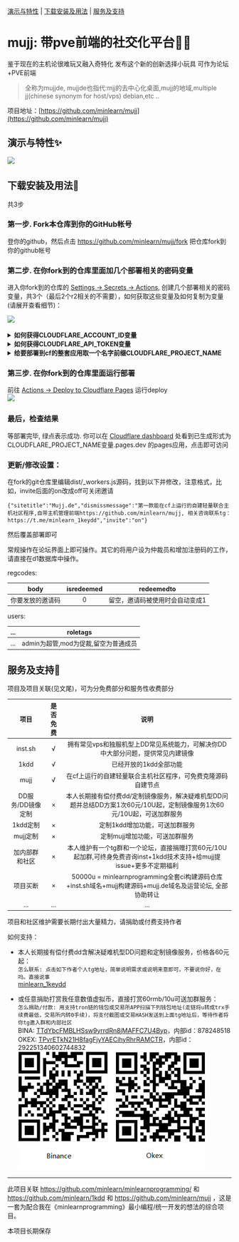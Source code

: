 [演示与特性](#演示与特性) | [下载安装及用法](#下载安装及用法) | [服务及支持](#服务及支持)

mujj: 带pve前端的社交化平台🚀🎉
=====

鉴于现在的主机论很难玩又融入奇特化
发布这个新的创新选择小玩具
可作为论坛+PVE前端

> 全称为mujjde, mujjde也指代:mjj的去中心化桌面,mujj的地域,multiple jj(chinese synonym for host/vps) debian,etc ..  

项目地址：[https://github.com/minlearn/mujj](https://github.com/minlearn/mujj)

演示与特性✨
-----


![](https://github.com/minlearn/mujj/raw/master/dist/assets/mujj.png)



下载安装及用法📄
-----

共3步

### 第一步. Fork本仓库到你的GitHub帐号

登你的github，然后点击 https://github.com/minlearn/mujj/fork 把仓库fork到你的github帐号

### 第二步. 在你fork到的仓库里面加几个部署相关的密码变量

进入你fork到的仓库的 [Settings -> Secrets -> Actions](../../settings/secrets/actions), 创建几个部署相关的密码变量，共3个（最后2个r2相关的不需要），如何获取这些变量及如何复制为变量(请展开查看细节)：  

![](https://user-images.githubusercontent.com/1719237/205524410-268abf92-af61-467a-8883-78b8d4de3c56.png)

<details>
<summary><b>如何获得CLOUDFLARE_ACCOUNT_ID变量</b></summary>
登录cf面板会自动跳到:https://dash.cloudflare.com/[你的帐号id]  ，比如这样：https://dash.cloudflare.com/fff88980eeeeedcc3ffffd4f555f4999，  后面的 * fff88980eeeeedcc3ffffd4f555f4999 * 就是帐号id  
将其复制到仓库的[Settings -> Secrets -> Actions](../../settings/secrets/actions) 处即可，注意复制到不要有多余字符，会显示为星号，
<IMG src="https://user-images.githubusercontent.com/1719237/208216752-56f00f51-29cb-43ea-b720-75244719898d.png"/>
</details>

<details>
<summary><b>如何获得CLOUDFLARE_API_TOKEN变量</b></summary>
登录cf，定位到: https://dash.cloudflare.com/profile/api-tokens  创建一个custom token:  
<IMG src="https://user-images.githubusercontent.com/1719237/205525627-14da54ae-1733-4db5-b65d-94f5ec48f360.png"/>
修改token的权限，放行Cloudflare Pages 和 D1:
<IMG src="https://user-images.githubusercontent.com/1719237/205525675-4c8a6bce-21a8-45e3-bf0c-28981f123da3.png"/>
像复制帐号id一样复制为仓库的对应名字变量
</details>


<details>
<summary><b>给要部署到cf的整套应用取一个名字前缀CLOUDFLARE_PROJECT_NAME</b></summary>
随便都可以，就是不要带._等特殊符号，比如你取名为discuss，或discussmyxxxdomain都可以
像复制帐号id一样复制为仓库的对应名字变量
</details>


### 第三步. 在你fork到的仓库里面运行部署

前往 [Actions -> Deploy to Cloudflare Pages](../../actions/workflows/deploy.yml) 运行deploy  
![](https://user-images.githubusercontent.com/1719237/205526856-05ea0ff4-703a-4d08-bc7f-4ae2dfc07cfe.png)


### 最后，检查结果

等部署完毕, 绿点表示成功. 你可以在 [Cloudflare dashboard](https://dash.cloudflare.com/sign-up/pages) 处看到已生成形式为 CLOUDFLARE_PROJECT_NAME变量.pages.dev 的pages应用，点击即可访问


### 更新/修改设置：

在fork的git仓库里编辑dist/_workers.js源码，找到以下并修改，注意格式，比如，invite后面的on改成off可关闭邀请

```
{"sitetitle":"Mujj.de","dismissmessage":"第一款能在cf上运行的自建轻量联合主机社区程序,自带主机管理前端https://github.com/minlearn/mujj, 相关咨询联系tg：https://t.me/minlearn_1keydd","invite":"on"}
```

然后覆盖部署即可

常规操作在论坛界面上即可操作。其它的将用户设为仲裁员和增加注册码的工作，请直接在d1数据库中操作。

regcodes:  

| body            | isredeemed | redeemedto |
| :------:        | :-:        | :-: |
| 你要发放的邀请码   |  0         | 留空，邀请码被使用时会自动变成1 |

users:  

| ...            | roletags |
| :------:       | :-:        |
| ...            |  admin为超管,mod为促裁,留空为普通成员         |


服务及支持👀
-----

项目及项目关联(见文尾)，可为分免费部分和服务性收费部分  

| 项目                      | 是否免费 | 说明 |
| :------:                 | :-:     | :-: |
| inst.sh                  |  √      | 拥有常见vps和独服机型上DD常见系统能力，可解决你DD中大部分问题，提供常见内建镜像 |
| 1kdd                     |  √      | 已经开放的1kdd全部功能 |
| mujj                     |  √      | 在cf上运行的自建轻量联合主机社区程序，可免费克隆源码自建节点 |
| DD服务/DD镜像定制          |  ×      | 本人长期接有偿付费dd/定制镜像服务，解决疑难机型DD问题并总结DD方案1次60元/10U起，定制镜像服务1次60元/10U起，可送加群服务 |
| 1kdd定制                 |  ×      | 定制1kdd增加功能，可送加群服务 |
| mujj定制                 |  ×      | 定制mujj增加功能，可送加群服务 |
| 加内部群和社区             |  ×      | 本人维护有一个tg群和一个论坛，直接捐赠打赏60元/10U起加群,可终身免费咨询inst+1kdd技术支持+给mujj提issue+更多不定期福利 |
| 项目买断                  |  ×      | 50000u = minlearnprogramming全套ci构建源码仓库+inst.sh域名+mujj构建源码+mujj.de域名及运营论坛, 全部协助转让 |
| ...                      | ...     | ... |

项目和社区维护需要长期付出大量精力，请捐助或付费支持作者  

如何支持：

 * 本人长期接有偿付费dd含解决疑难机型DD问题和定制镜像服务，价格各60元起：  
`怎么联系: 点击如下作者个人tg地址，简单说明需求或说明来意即可，不要说你好，在吗。直接说事`  
[minlearn_1keydd](https://t.me/minlearn_1keydd)

 * 或任意捐助打赏我任意数值虚拟币，直接打赏60rmb/10u可送加群服务：  
`怎么捐助/付款: 用支持tron链的钱包或交易所APP扫描下列钱包地址(走链将u转成trx手续费最低，交易所内转0手续)，将支付截图或交易HASH发送到上面tg地址后，等待作者将你tg邀入群和内部社区`  
BINA: [TTdYbcFMBLHSsw9yrrdRn8jMAFFC7U4Byp](https://tronscan.io/#/address/TTdYbcFMBLHSsw9yrrdRn8jMAFFC7U4Byp)，内部id：878248518  
OKEX: [TPvrETkN21H8fagFjyYAECihyRhrRAMCTR](https://tronscan.io/#/address/TPvrETkN21H8fagFjyYAECihyRhrRAMCTR)，内部id：292251340602744832  
![](https://github.com/minlearn/minlearnprogramming/raw/master/_build/assets/donate.png)

-----

此项目关联 https://github.com/minlearn/minlearnprogramming/ 和 https://github.com/minlearn/1kdd 和 https://github.com/minlearn/mujj ，这是一套为配合我在《minlearnprogramming》最小编程/统一开发的想法的综合项目。

本项目长期保存





